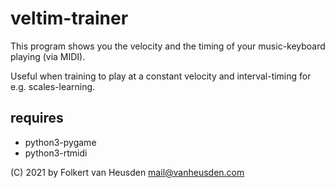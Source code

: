 # veltim-trainer
This program shows you the velocity and the timing of your music-keyboard playing (via MIDI).

Useful when training to play at a constant velocity and interval-timing for e.g. scales-learning.


requires
--------
* python3-pygame
* python3-rtmidi


(C) 2021 by Folkert van Heusden <mail@vanheusden.com>
